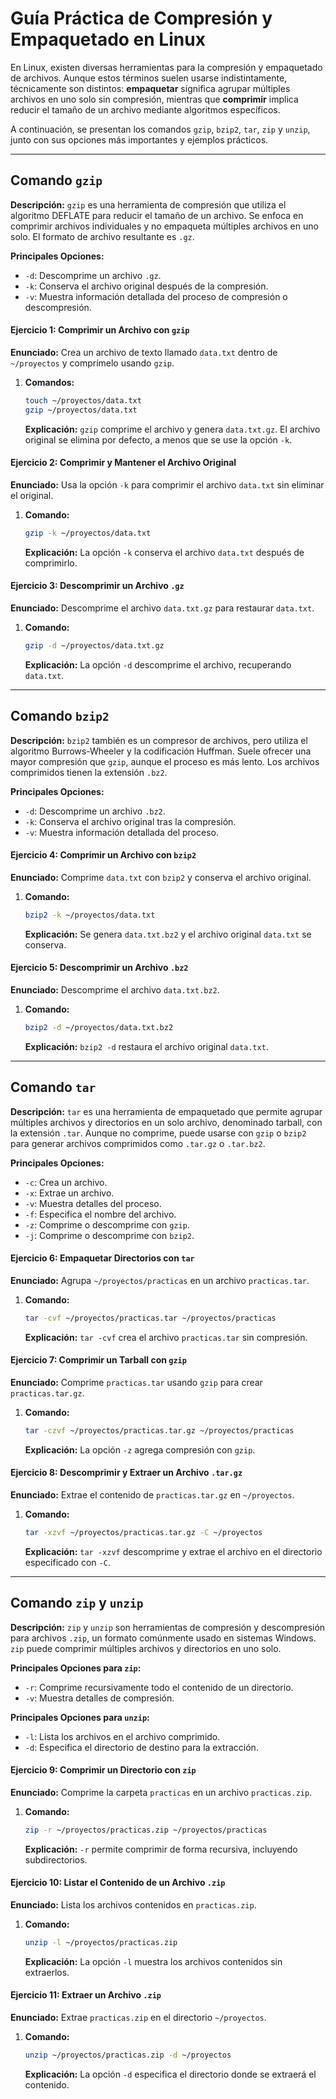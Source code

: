 # Guía Práctica de Compresión y Empaquetado en Linux

En Linux, existen diversas herramientas para la compresión y empaquetado de archivos. Aunque estos términos suelen usarse indistintamente, técnicamente son distintos: **empaquetar** significa agrupar múltiples archivos en uno solo sin compresión, mientras que **comprimir** implica reducir el tamaño de un archivo mediante algoritmos específicos. 

A continuación, se presentan los comandos `gzip`, `bzip2`, `tar`, `zip` y `unzip`, junto con sus opciones más importantes y ejemplos prácticos.

---

## Comando `gzip`

**Descripción:** `gzip` es una herramienta de compresión que utiliza el algoritmo DEFLATE para reducir el tamaño de un archivo. Se enfoca en comprimir archivos individuales y no empaqueta múltiples archivos en uno solo. El formato de archivo resultante es `.gz`.

**Principales Opciones:**
- `-d`: Descomprime un archivo `.gz`.
- `-k`: Conserva el archivo original después de la compresión.
- `-v`: Muestra información detallada del proceso de compresión o descompresión.

#### Ejercicio 1: Comprimir un Archivo con `gzip`
**Enunciado:** Crea un archivo de texto llamado `data.txt` dentro de `~/proyectos` y comprímelo usando `gzip`.

1. **Comandos:**
   ```bash
   touch ~/proyectos/data.txt
   gzip ~/proyectos/data.txt
   ```
   **Explicación:** `gzip` comprime el archivo y genera `data.txt.gz`. El archivo original se elimina por defecto, a menos que se use la opción `-k`.

#### Ejercicio 2: Comprimir y Mantener el Archivo Original
**Enunciado:** Usa la opción `-k` para comprimir el archivo `data.txt` sin eliminar el original.

1. **Comando:**
   ```bash
   gzip -k ~/proyectos/data.txt
   ```
   **Explicación:** La opción `-k` conserva el archivo `data.txt` después de comprimirlo.

#### Ejercicio 3: Descomprimir un Archivo `.gz`
**Enunciado:** Descomprime el archivo `data.txt.gz` para restaurar `data.txt`.

1. **Comando:**
   ```bash
   gzip -d ~/proyectos/data.txt.gz
   ```
   **Explicación:** La opción `-d` descomprime el archivo, recuperando `data.txt`.

---

## Comando `bzip2`

**Descripción:** `bzip2` también es un compresor de archivos, pero utiliza el algoritmo Burrows-Wheeler y la codificación Huffman. Suele ofrecer una mayor compresión que `gzip`, aunque el proceso es más lento. Los archivos comprimidos tienen la extensión `.bz2`.

**Principales Opciones:**
- `-d`: Descomprime un archivo `.bz2`.
- `-k`: Conserva el archivo original tras la compresión.
- `-v`: Muestra información detallada del proceso.

#### Ejercicio 4: Comprimir un Archivo con `bzip2`
**Enunciado:** Comprime `data.txt` con `bzip2` y conserva el archivo original.

1. **Comando:**
   ```bash
   bzip2 -k ~/proyectos/data.txt
   ```
   **Explicación:** Se genera `data.txt.bz2` y el archivo original `data.txt` se conserva.

#### Ejercicio 5: Descomprimir un Archivo `.bz2`
**Enunciado:** Descomprime el archivo `data.txt.bz2`.

1. **Comando:**
   ```bash
   bzip2 -d ~/proyectos/data.txt.bz2
   ```
   **Explicación:** `bzip2 -d` restaura el archivo original `data.txt`.

---

## Comando `tar`

**Descripción:** `tar` es una herramienta de empaquetado que permite agrupar múltiples archivos y directorios en un solo archivo, denominado tarball, con la extensión `.tar`. Aunque no comprime, puede usarse con `gzip` o `bzip2` para generar archivos comprimidos como `.tar.gz` o `.tar.bz2`.

**Principales Opciones:**
- `-c`: Crea un archivo.
- `-x`: Extrae un archivo.
- `-v`: Muestra detalles del proceso.
- `-f`: Especifica el nombre del archivo.
- `-z`: Comprime o descomprime con `gzip`.
- `-j`: Comprime o descomprime con `bzip2`.

#### Ejercicio 6: Empaquetar Directorios con `tar`
**Enunciado:** Agrupa `~/proyectos/practicas` en un archivo `practicas.tar`.

1. **Comando:**
   ```bash
   tar -cvf ~/proyectos/practicas.tar ~/proyectos/practicas
   ```
   **Explicación:** `tar -cvf` crea el archivo `practicas.tar` sin compresión.

#### Ejercicio 7: Comprimir un Tarball con `gzip`
**Enunciado:** Comprime `practicas.tar` usando `gzip` para crear `practicas.tar.gz`.

1. **Comando:**
   ```bash
   tar -czvf ~/proyectos/practicas.tar.gz ~/proyectos/practicas
   ```
   **Explicación:** La opción `-z` agrega compresión con `gzip`.

#### Ejercicio 8: Descomprimir y Extraer un Archivo `.tar.gz`
**Enunciado:** Extrae el contenido de `practicas.tar.gz` en `~/proyectos`.

1. **Comando:**
   ```bash
   tar -xzvf ~/proyectos/practicas.tar.gz -C ~/proyectos
   ```
   **Explicación:** `tar -xzvf` descomprime y extrae el archivo en el directorio especificado con `-C`.

---

## Comando `zip` y `unzip`

**Descripción:** `zip` y `unzip` son herramientas de compresión y descompresión para archivos `.zip`, un formato comúnmente usado en sistemas Windows. `zip` puede comprimir múltiples archivos y directorios en uno solo.

**Principales Opciones para `zip`:**
- `-r`: Comprime recursivamente todo el contenido de un directorio.
- `-v`: Muestra detalles de compresión.

**Principales Opciones para `unzip`:**
- `-l`: Lista los archivos en el archivo comprimido.
- `-d`: Especifica el directorio de destino para la extracción.

#### Ejercicio 9: Comprimir un Directorio con `zip`
**Enunciado:** Comprime la carpeta `practicas` en un archivo `practicas.zip`.

1. **Comando:**
   ```bash
   zip -r ~/proyectos/practicas.zip ~/proyectos/practicas
   ```
   **Explicación:** `-r` permite comprimir de forma recursiva, incluyendo subdirectorios.

#### Ejercicio 10: Listar el Contenido de un Archivo `.zip`
**Enunciado:** Lista los archivos contenidos en `practicas.zip`.

1. **Comando:**
   ```bash
   unzip -l ~/proyectos/practicas.zip
   ```
   **Explicación:** La opción `-l` muestra los archivos contenidos sin extraerlos.

#### Ejercicio 11: Extraer un Archivo `.zip`
**Enunciado:** Extrae `practicas.zip` en el directorio `~/proyectos`.

1. **Comando:**
   ```bash
   unzip ~/proyectos/practicas.zip -d ~/proyectos
   ```
   **Explicación:** La opción `-d` especifica el directorio donde se extraerá el contenido.
